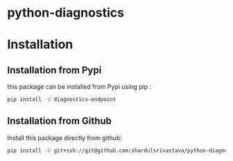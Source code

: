 # python-diagnostics

# Installation 

## Installation from Pypi

this package can be installed from Pypi using pip :

```bash
pip install -U diagnostics-endpoint
```

## Installation from Github
Install this package directly from github:

```bash
pip install -U git+ssh://git@github.com:shardulsrivastava/python-diagnostics.git@master
```

